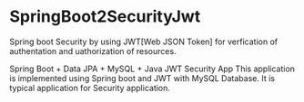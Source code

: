 # SpringBoot2SecurityJwt

Spring boot Security by using JWT[Web JSON Token] for verfication of authentation and uathorization of resources.

Spring Boot + Data JPA + MySQL + Java JWT Security App
This application is implemented using Spring boot and JWT with MySQL Database. It is typical application for Security application.

